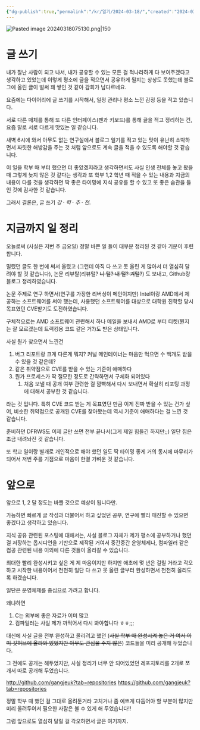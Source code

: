 ```yaml
---
{"dg-publish":true,"permalink":"/kr/일기/2024-03-18/","created":"2024-03-18","updated":"2024-03-18"}
---
```


![Pasted image 20240318075130.png|150](/img/user/kr/%EC%9D%BC%EA%B8%B0/assets/RX630%20%EB%AA%85%EB%A0%B9%EC%96%B4%20%EC%B0%B8%EA%B3%A0/Pasted%20image%2020240318075130.png)
# 글 쓰기
내가 잘난 사람이 되고 나서, 내가 공유할 수 있는 모든 걸 적나라하게 다 보여주겠다고 생각하고 있었는데 이렇게 평소에 글을 적으면서 공유하게 될지는 상상도 못했는데 블로그에 올린 글이 벌써 꽤 쌓인 것 같아 감회가 남다르네요.

요즘에는 다이어리에 글 쓰기를 시작해서, 일정 관리나 평소 느낀 감정 등을 적고 있습니다.

서로 다른 매체를 통해 또 다른 인터페이스(펜과 키보드)를 통해 글을 적고 정리하는 건, 요즘 말로 서로 다르게 맛있는 일 같습니다.

새벽 6시에 와서 아무도 없는 연구실에서 블로그 일기를 적고 있는 맛이 유난히 소박하면서 짜릿한 해방감을 주는 것 처럼 앞으로도 계속 글을 적을 수 있도록 해야할 것 같습니다.

이 일을 학부 때 부터 했으면 더 좋았겠지라고 생각하면서도 사실 인생 전체를 놓고 봤을 때 그렇게 늦지 않은 것 같다는 생각과 또 학부 1,2 학년 때 적을 수 있는 내용과 지금의 내용이 다를 것을 생각하면 딱 좋은 타이밍에 지식 공유를 할 수 있고 또 좋은 습관을 들인 것에 감사한 것 같습니다.

그래서 결론은, 글 쓰기 *강 · 력 · 추 · 천*.
# 지금까지 일 정리
오늘로써 (사실은 저번 주 금요일) 정말 바쁜 일 들이 대부분 정리된 것 같아 기분이 후련합니다.

밀렸던 글도 한 번에 써서 올렸고 (그런데 아직 다 쓰고 못 올린 게 많아서 더 열심히 달려야 할 것 같습니다), 논문 리뷰탈(리뷰털? ~~니 털? 내 털? 겨털?~~) 도 보내고, Github랑 블로그 정리하였습니다.


논문 주제로 연구 하면서(연구를 가장한 리버싱이 메인이지만) Intel이랑 AMD에서 제공하는 소프트웨어를 써야 했는데, 사용했던 소프트웨어를 대상으로 대학원 진학할 당시 목표였던 CVE받기도 도전하였습니다.

구체적으로는 AMD 소프트웨어 관련해서 하나 메일을 보내서 AMD로 부터 티켓(뭔지는 잘 모르겠는데 트랙킹용 코드 같은 거?)도 받은 상태입니다.

사실 뭔가 찾으면서 느낀건 
1. 버그 리포트랑 크게 다른게 뭐지? 커널 메인테이너는 마음만 먹으면 수 백개도 받을 수 있을 것 같은데?
2. 같은 취약점으로 CVE를 받을 수 있는 기준이 애매하다
3. 뭔가 프로세스가 딱 절묘한 정도로 간략하면서 구체화 되어있다
	1. 처음 보낼 때 공개 여부 관련한 걸 깜빡해서 다시 보내면서 확실히 리포팅 과정에 대해서 공부한 것 같습니다.

라는 것 입니다. 특히 CVE 코드 받는 게 목표였던 만큼 이게 진짜 받을 수 있는 건가 싶어, 비슷한 취약점으로 공개된 CVE를 찾아봤는데 역시 기준이 애매하다는 걸 느낀 것 같습니다.

준비하던 DFRWS도 이제 글만 쓰면 전부 끝나서(그게 제일 힘들긴 하지만;;) 일단 짐은 조금 내려놔진 것 같습니다.

또 학교 일이랑 별개로 개인적으로 해야 했던 일도 딱 타이밍 좋게 거의 동시에 마무리가 되어서 저번 주를 기점으로 마음이 한결 가벼운 것 같습니다.
# 앞으로 
앞으로 1, 2 달 정도는 바쁠 것으로 예상이 됩니다만.

가능하면 빠르게 글 작성과 더불어서 하고 싶었던 공부, 연구에 빨리 매진할 수 있으면 좋겠다고 생각하고 있습니다.

지식 공유 관련된 포스팅에 대해서는, 사실 블로그 자체가 제가 평소에 공부하거나 했던 걸 저장하는 옵시디언을 기반으로 제작된 거여서 중간중간 운영체제나, 컴파일러 같은 컴공 관련된 내용 이외에 다른 것들이 올라갈 수 있습니다.

최대한 빨리 완성시키고 싶은 게 제 마음이지만 하지만 애초에 몇 년은 걸릴 거라고 각오하고 시작한 내용이어서 천천히 일단 다 쓰고 못 올린 글부터 완성하면서 천천히 올리도록 하겠습니다.

일단은 운영체제를 중심으로 가려고 합니다.

왜냐하면 
1. C는 외부에 좋은 자료가 이미 많고
2. 컴파일러는 사실 제가 까먹어서 다시 봐야합니다 ㅎㅎ;;;

대신에 사실 글을 전부 완성하고 올리려고 했던 (~~사실 학부 때 완성시켜 놓은 거 여서 이미 깃허브에 올라와 있었지만 아무도 관심을 주지 않은~~) 코드들을 미리 공개해 두었습니다.

그 전에도 공개는 해두었지만, 사실 정리가 너무 안 되어있었던 레포지토리를 2개로 쪼개서 따로 공개해 두었습니다.

http://github.com/gangjeuk?tab=repositories
https://github.com/gangjeuk?tab=repositories

정말 학부 때 했던 걸 그대로 올려둔거라 고치거나 좀 예쁘게 다듬어야 할 부분이 많지만 미리 올려두어서 필요한 사람은 볼 수 있게 해 두었습니다!!

그럼 앞으로도 열심히 달릴 걸 각오하면서 글은 여기까지.